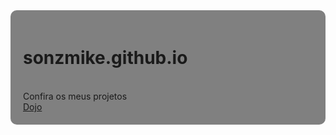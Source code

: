 <div style="background-color: #808080; padding: 20px; text-aling: center; border-radius: 10px;">

# sonzmike.github.io
<br> 
Confira os meus projetos
<br>
<a href="dojo.html" syles="text-aling:center; border-radius:10px;">Dojo</a>

</div>
